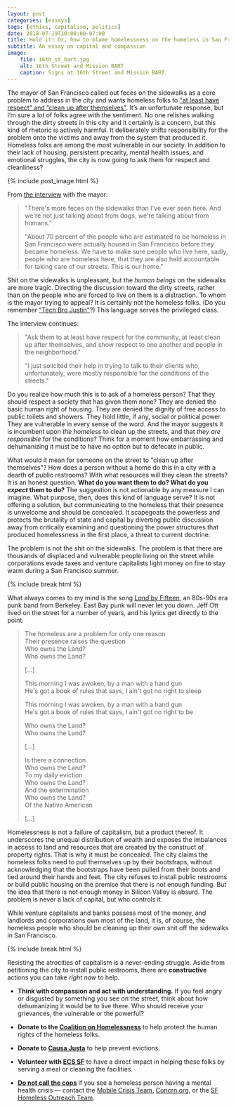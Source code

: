 ```yaml
---
layout: post
categories: [essays]
tags: [ethics, capitalism, politics]
date: 2018-07-19T10:00:00-07:00
title: Hold it! Or, how to blame homelessness on the homeless in San Francisco
subtitle: An essay on capital and compassion
image:
    file: 16th_st_bart.jpg
    alt: 16th Street and Mission BART
    caption: Signs at 16th Street and Mission BART.
---
```


The mayor of San Francisco called out feces on the sidewalks as a core problem to address in the city and wants homeless folks to ["at least have respect" and “clean up after themselves"](https://www.nbcbayarea.com/news/local/SF-Mayor-Theres-more-feces-on-the-sidewalks-than-Ive-ever-seen-488156431.html). It’s an unfortunate response, but I’m sure a lot of folks agree with the sentiment. No one relishes walking through the dirty streets in this city and it certainly is a concern, but this kind of rhetoric is actively harmful. It deliberately shifts responsibility for the problem onto the victims and away from the system that produced it. Homeless folks are among the most vulnerable in our society. In addition to their lack of housing, persistent precarity, mental health issues, and emotional struggles, the city is now going to ask them for respect and cleanliness?

<!--excerpt-->

{% include post_image.html %}

From [the interview](https://www.nbcbayarea.com/news/local/SF-Mayor-Theres-more-feces-on-the-sidewalks-than-Ive-ever-seen-488156431.html) with the mayor:

> "There's more feces on the sidewalks than I've ever seen here. And we're not just talking about from dogs, we're talking about from humans."
>
> "About 70 percent of the people who are estimated to be homeless in San Francisco were actually housed in San Francisco before they became homeless. We have to make sure people who live here, sadly, people who are homeless here, that they are also held accountable for taking care of our streets. This is our home."

Shit on the sidewalks is unpleasant, but the *human beings* on the sidewalks are more tragic. Directing the discussion toward the dirty streets, rather than on the people who are forced to live on them is a distraction. To whom is the mayor trying to appeal? It is certainly not the homeless folks. (Do you remember ["Tech Bro Justin"](https://archives.sfweekly.com/thesnitch/2016/02/17/another-tech-guy-notices-sfs-homeless-issue-blogs-about-it-is-crucified)?) This language serves the privileged class.

The interview continues:

> "Ask them to at least have respect for the community, at least clean up after themselves, and show respect to one another and people in the neighborhood."
>
> "I just solicited their help in trying to talk to their clients who, unfortunately, were mostly responsible for the conditions of the streets."

Do you realize how much this is to ask of a homeless person? That they should respect a society that has given them none?  They are denied the basic human right of housing. They are denied the dignity of free access to public toilets and showers. They hold little, if any, social or political power. They are vulnerable in every sense of the word. And the mayor suggests it is incumbent upon *the homeless* to clean up the streets, and that *they are responsible* for the conditions? Think for a moment how embarrassing and dehumanizing it must be to have no option but to defecate in public.

What would it mean for someone on the street to "clean up after themselves"? How does a person without a home do this in a city with a dearth of public restrooms? With what resources will they clean the streets? It is an honest question. **What do you want them to do? What do you _expect_ them to do?** The suggestion is not actionable by any measure I can imagine. What purpose, then, does this kind of language serve?
It is not offering a solution, but communicating to the homeless that their presence is unwelcome and should be concealed. It scapegoats the powerless and protects the brutality of state and capital by diverting public discussion away from critically examining and questioning the power structures that produced homelessness in the first place, a threat to current doctrine.

The problem is not the shit on the sidewalks. The problem is that there are thousands of displaced and vulnerable people living on the street while corporations evade taxes and venture capitalists light money on fire to stay warm during a San Francisco summer.

{% include break.html %}

What always comes to my mind is the song [*Land* by Fifteen](https://open.spotify.com/track/75UWHCVxZd9dJ1XSSQM0fS?si=yfa56tJKQeq7buON1Py2aQ), an 80s-90s era punk band from Berkeley. East Bay punk will never let you down. Jeff Ott lived on the street for a number of years, and his lyrics get directly to the point.

> The homeless are a problem for only one reason<br/>
> Their presence raises the question<br/>
> Who owns the Land?<br/>
> Who owns the Land?<br/>
>
> [...]
>
> This morning I was awoken, by a man with a hand gun<br/>
> He's got a book of rules that says, I ain't got no right to sleep<br/>
>
> This morning I was awoken, by a man with a hand gun<br/>
> He's got a book of rules that says, I ain't got no right to be<br/>
>
> Who owns the Land?<br/>
> Who owns the Land?<br/>
>
> [...]
>
> Is there a connection<br/>
> Who owns the Land?<br/>
> To my daily eviction<br/>
> Who owns the Land?<br/>
> And the extermination<br/>
> Who owns the Land?<br/>
> Of the Native American<br/>
>
> [...]

Homelessness is not a failure of capitalism, but a product thereof. It underscores the unequal distribution of wealth and exposes the imbalances in access to land and resources that are created by the construct of property rights. That is why it must be concealed. The city claims the homeless folks need to pull themselves up by their bootstraps, without acknowledging that the bootstraps have been pulled from their boots and tied around their hands and feet. The city refuses to install public restrooms or build public housing on the premise that there is not enough funding. But the idea that there is not enough money in Silicon Valley is absurd. The problem is never a lack of capital, but who controls it.

While venture capitalists and banks possess most of the money, and landlords and corporations own most of the land, it is, of course, the homeless people who should be cleaning up their own shit off the sidewalks in San Francisco.

{% include break.html %}

Resisting the atrocities of capitalism is a never-ending struggle. Aside from petitioning the city to install public restrooms, there are **constructive** actions you can take *right now* to help.

- **Think with compassion and act with understanding.** If you feel angry or disgusted by something you see on the street, think about how dehumanizing it would be to live there. Who should receive your grievances, the vulnerable or the powerful?

- **Donate to the [Coalition on Homelessness](http://www.cohsf.org)** to help protect the human rights of the homeless folks.

- **Donate to [Causa Justa](https://cjjc.org)** to help prevent evictions.

- **Volunteer with [ECS SF](http://www.ecs-sf.org)** to have a direct impact in helping these folks by serving a meal or cleaning the facilities.

- [**Do not call the cops**](http://brokeassstuart.com/blog/2016/02/18/what-to-do-when-someone-is-having-a-mental-health-crisis-on-the-street/) if you see a homeless person having a mental health crisis &mdash; contact the [Mobile Crisis Team](http://www.sfresourceconnect.org/detail.php?&tax=RP-1500&s=1&id=18844997), [Concrn.org](http://concrn.org), or the [SF Homeless Outreach Team](http://sfhomeless.wikia.com/wiki/Homeless_Outreach_Team_-_HOT_Team_-_H.O.T._Team).
